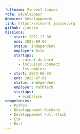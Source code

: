 ```yaml
---
fullname: Vincent Jousse
role: Développeur
domaine: Développement
link: https://vincent.jousse.org
github: vjousse
missions:
  - start: 2021-12-06
    end: 2025-09-02
    status: independent
    employer: Octo
    startups:
      - carnet.de.bord
      - inclusion.connect
      - les-emplois
  - start: 2024-06-03
    end: 2025-07-01
    status: independent
    employer: PathTech
    startups:
      - ecobalyse
competences:
  - Python
  - Développement Backend
  - Développement Full-stack
  - Elm
  - Rust
---
```

